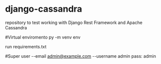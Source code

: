 # django-cassandra
 repository to test working with Django Rest Framework and Apache Cassandra
 

#Virtual enviromento 
py -m venv env

run requirements.txt

#Super user
--email admin@example.com --username admin pass: admin
